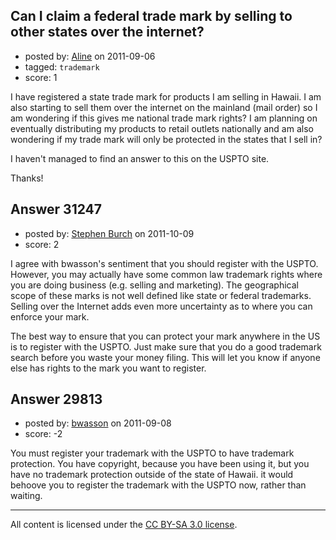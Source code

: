 ## Can I claim a federal trade mark by selling to other states over the internet?

- posted by: [Aline](https://stackexchange.com/users/-1/13182-aline) on 2011-09-06
- tagged: `trademark`
- score: 1

I have registered a state trade mark for products I am selling in Hawaii. I am also starting to sell them over the internet on the mainland (mail order) so I am wondering if this gives me national trade mark rights? I am planning on eventually distributing my products to retail outlets nationally and am also wondering if my trade mark will only be protected in the states that I sell in?

I haven't managed to find an answer to this on the USPTO site.

Thanks!


## Answer 31247

- posted by: [Stephen Burch](https://stackexchange.com/users/-1/13763-stephen-burch) on 2011-10-09
- score: 2

I agree with bwasson's sentiment that you should register with the USPTO. However, you may actually have some common law trademark rights where you are doing business (e.g. selling and marketing). The geographical scope of these marks is not well defined like state or federal trademarks. Selling over the Internet adds even more uncertainty as to where you can enforce your mark.

The best way to ensure that you can protect your mark anywhere in the US is to register with the USPTO. Just make sure that you do a good trademark search before you waste your money filing. This will let you know if anyone else has rights to the mark you want to register.


## Answer 29813

- posted by: [bwasson](https://stackexchange.com/users/-1/12611-bwasson) on 2011-09-08
- score: -2

You must register your trademark with the USPTO to have trademark protection. You have copyright, because you have been using it, but you have no trademark protection outside of the state of Hawaii. it would behoove you to register the trademark with the USPTO now, rather than waiting. 



---

All content is licensed under the [CC BY-SA 3.0 license](https://creativecommons.org/licenses/by-sa/3.0/).
